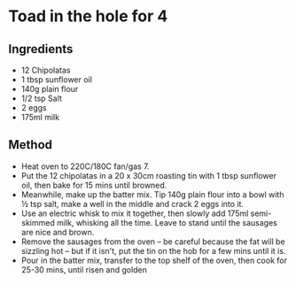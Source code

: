 # Toad in the hole for 4
## Ingredients
 * 12 Chipolatas
 * 1 tbsp sunflower oil
 * 140g plain flour
 * 1/2 tsp Salt
 * 2 eggs
 * 175ml milk

## Method
* Heat oven to 220C/180C fan/gas 7.
* Put the 12 chipolatas in a 20 x 30cm roasting tin with 1 tbsp sunflower oil, then bake for 15 mins until browned.
* Meanwhile, make up the batter mix. Tip 140g plain flour into a bowl with ½ tsp salt, make a well in the middle and crack 2 eggs into it.
* Use an electric whisk to mix it together, then slowly add 175ml semi-skimmed milk, whisking all the time. Leave to stand until the sausages are nice and brown.
* Remove the sausages from the oven – be careful because the fat will be sizzling hot – but if it isn't, put the tin on the hob for a few mins until it is.
* Pour in the batter mix, transfer to the top shelf of the oven, then cook for 25-30 mins, until risen and golden
